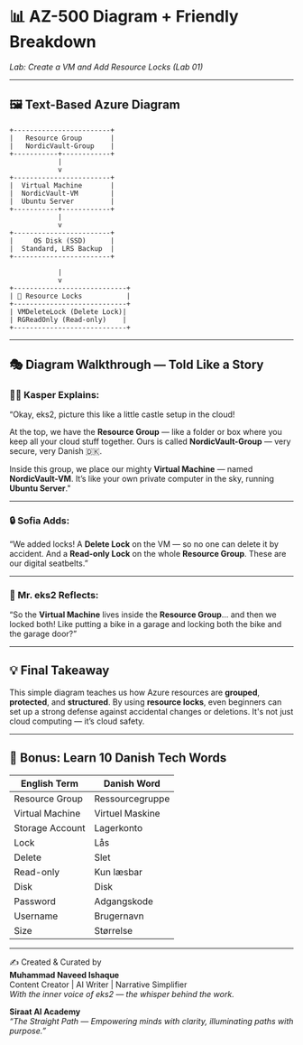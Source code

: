 # 📊 AZ-500 Diagram + Friendly Breakdown  
_Lab: Create a VM and Add Resource Locks (Lab 01)_

---

## 🖼️ Text-Based Azure Diagram

```
+------------------------+
|   Resource Group       |
|   NordicVault-Group    |
+-----------+------------+
            |
            v
+------------------------+
|  Virtual Machine       |
|  NordicVault-VM        |
|  Ubuntu Server         |
+-----------+------------+
            |
            v
+------------------------+
|     OS Disk (SSD)      |
|  Standard, LRS Backup  |
+------------------------+

            |
            v
+----------------------------+
| 🔐 Resource Locks           |
+----------------------------+
| VMDeleteLock (Delete Lock)|
| RGReadOnly (Read-only)    |
+----------------------------+
```

---

## 🎭 Diagram Walkthrough — Told Like a Story

### 🧑‍🏫 Kasper Explains:

“Okay, eks2, picture this like a little castle setup in the cloud!

At the top, we have the **Resource Group** — like a folder or box where you keep all your cloud stuff together. Ours is called **NordicVault-Group** — very secure, very Danish 🇩🇰.

Inside this group, we place our mighty **Virtual Machine** — named **NordicVault-VM**. It’s like your own private computer in the sky, running **Ubuntu Server**."

---

### 🔒 Sofia Adds:

“We added locks! A **Delete Lock** on the VM — so no one can delete it by accident. And a **Read-only Lock** on the whole **Resource Group**. These are our digital seatbelts.”

---

### 🤔 Mr. eks2 Reflects:

“So the **Virtual Machine** lives inside the **Resource Group**… and then we locked both! Like putting a bike in a garage and locking both the bike and the garage door?”

---

## 💡 Final Takeaway

This simple diagram teaches us how Azure resources are **grouped**, **protected**, and **structured**. By using **resource locks**, even beginners can set up a strong defense against accidental changes or deletions. It's not just cloud computing — it’s cloud safety.

---

## 📘 Bonus: Learn 10 Danish Tech Words

| English Term           | Danish Word            |
|------------------------|------------------------|
| Resource Group         | Ressourcegruppe        |
| Virtual Machine        | Virtuel Maskine        |
| Storage Account        | Lagerkonto             |
| Lock                   | Lås                    |
| Delete                 | Slet                   |
| Read-only              | Kun læsbar             |
| Disk                   | Disk                   |
| Password               | Adgangskode            |
| Username               | Brugernavn             |
| Size                   | Størrelse              |

---

✍️ Created & Curated by  
**Muhammad Naveed Ishaque**  
Content Creator | AI Writer | Narrative Simplifier  
_With the inner voice of eks2 — the whisper behind the work._

**Siraat AI Academy**  
_“The Straight Path — Empowering minds with clarity, illuminating paths with purpose.”_
